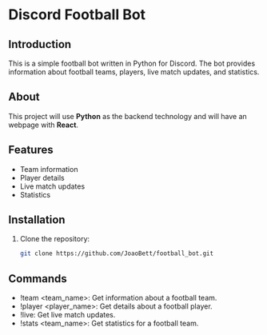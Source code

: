 # Discord Football Bot

## Introduction
This is a simple football bot written in Python for Discord. The bot provides information about football teams, players, live match updates, and statistics.

## About
This project will use **Python** as the backend technology and will have an webpage with **React**.

## Features
- Team information
- Player details
- Live match updates
- Statistics

## Installation
1. Clone the repository:
   ```bash
   git clone https://github.com/JoaoBett/football_bot.git


## Commands
- !team <team_name>: Get information about a football team.
- !player <player_name>: Get details about a football player.
- !live: Get live match updates.
- !stats <team_name>: Get statistics for a football team.
